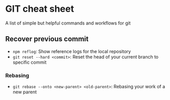 # GIT cheat sheet

A list of simple but helpful commands and workflows for git

## Recover previous commit
* `npm reflog`: Show reference logs for the local repository
* `git reset --hard <commit>`: Reset the head of your current branch to specific commit

### Rebasing
* `git rebase --onto <new-parent> <old-parent>`: Rebasing your work of a new parent
